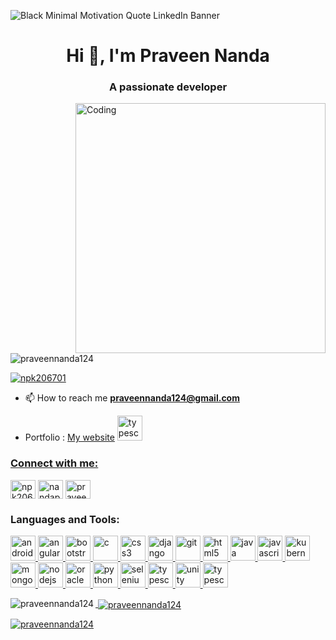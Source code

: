 ![Black Minimal Motivation Quote LinkedIn Banner](https://user-images.githubusercontent.com/116082827/204611697-a63f8006-5392-4dfa-b988-6815c98bd5fb.png)

<h1 align="center">Hi 👋, I'm Praveen Nanda</h1>
<h3 align="center">A passionate developer</h3>
<img align="right" alt="Coding" width="400" src="https://process.filestackapi.com/cache=expiry:max/resize=width:1050/efbSR18hT5uRKuo0zoMA">
<p align="left"> <img src="https://komarev.com/ghpvc/?username=praveennanda124&label=Profile%20views&color=0e75b6&style=flat" alt="praveennanda124" /> </p>

<p align="left"> <a href="https://twitter.com/npk206701" target="blank"><img src="https://img.shields.io/twitter/follow/npk206701?logo=twitter&style=for-the-badge" alt="npk206701" /></a> </p>

- 📫 How to reach me **praveennanda124@gmail.com**

- Portfolio : [My website](https://praveen-nanda-tech.netlify.app) <a href="https://praveen-nanda-tech.netlify.app/" target="_blank" rel="noreferrer"> <img src="https://cdn-icons-png.flaticon.com/512/726/726107.png" alt="typescript" width="40" height="40"/> 

<h3 align="left">Connect with me:</h3>
<p align="left">
<a href="https://twitter.com/npk206701" target="blank"><img align="center" src="https://i.pinimg.com/736x/ee/af/9c/eeaf9ce3ab22ecb3904daea1b2eab04a.jpg" alt="npk206701" height="30" width="40" /></a>
<a href="https://linkedin.com/in/nanda-praveen-kumar-749177253" target="blank"><img align="center" src="https://cdn3d.iconscout.com/3d/free/thumb/linkedin-logo-6858729-5638273.png" alt="nandapraveenkumar" height="30" width="40" /></a>
<a href="https://instagram.com/praveen_npk24" target="blank"><img align="center" src="https://upload.wikimedia.org/wikipedia/commons/thumb/e/e7/Instagram_logo_2016.svg/768px-Instagram_logo_2016.svg.png" alt="praveen_npk24" height="30" width="40" /></a>
</p>

<h3 align="left">Languages and Tools:</h3>
<p align="left"> <a href="https://developer.android.com" target="_blank" rel="noreferrer"> <img src="https://upload.wikimedia.org/wikipedia/commons/thumb/d/d7/Android_robot.svg/872px-Android_robot.svg.png" alt="android" width="40" height="40"/> </a> <a href="https://angular.io" target="_blank" rel="noreferrer"> <img src="https://angular.io/assets/images/logos/angular/angular.svg" alt="angular" width="40" height="40"/> </a> <a href="https://getbootstrap.com" target="_blank" rel="noreferrer"> <img src="https://upload.wikimedia.org/wikipedia/commons/thumb/b/b2/Bootstrap_logo.svg/512px-Bootstrap_logo.svg.png" alt="bootstrap" width="40" height="40"/> </a> <a href="https://www.cprogramming.com/" target="_blank" rel="noreferrer"> <img src="https://i.pinimg.com/736x/71/5b/59/715b59c8c7545d9dafb1a04111edde40.jpg" alt="c" width="40" height="40"/> </a> <a href="https://www.w3schools.com/css/" target="_blank" rel="noreferrer"> <img src="https://upload.wikimedia.org/wikipedia/commons/thumb/6/62/CSS3_logo.svg/2048px-CSS3_logo.svg.png" alt="css3" width="40" height="40"/> </a> <a href="https://www.djangoproject.com/" target="_blank" rel="noreferrer"> <img src="https://cdn.worldvectorlogo.com/logos/django.svg" alt="django" width="40" height="40"/> </a> <a href="https://git-scm.com/" target="_blank" rel="noreferrer"> <img src="https://www.vectorlogo.zone/logos/git-scm/git-scm-icon.svg" alt="git" width="40" height="40"/> </a> <a href="https://www.w3.org/html/" target="_blank" rel="noreferrer"> <img src="https://upload.wikimedia.org/wikipedia/commons/thumb/6/61/HTML5_logo_and_wordmark.svg/2048px-HTML5_logo_and_wordmark.svg.png" alt="html5" width="40" height="40"/> </a> <a href="https://www.java.com" target="_blank" rel="noreferrer"> <img src="https://i0.wp.com/www.techbooky.com/wp-content/uploads/2019/10/java-logo.png?resize=750%2C500&ssl=1" alt="java" width="40" height="40"/> </a> <a href="https://developer.mozilla.org/en-US/docs/Web/JavaScript" target="_blank" rel="noreferrer"> <img src="https://upload.wikimedia.org/wikipedia/commons/thumb/9/99/Unofficial_JavaScript_logo_2.svg/480px-Unofficial_JavaScript_logo_2.svg.png" alt="javascript" width="40" height="40"/> </a> <a href="https://kubernetes.io" target="_blank" rel="noreferrer"> <img src="https://www.vectorlogo.zone/logos/kubernetes/kubernetes-icon.svg" alt="kubernetes" width="40" height="40"/> </a> <a href="https://www.mongodb.com/" target="_blank" rel="noreferrer"> <img src="https://res.cloudinary.com/crunchbase-production/image/upload/c_lpad,f_auto,q_auto:eco,dpr_1/erkxwhl1gd48xfhe2yld" alt="mongodb" width="40" height="40"/> </a> <a href="https://nodejs.org" target="_blank" rel="noreferrer"> <img src="https://w7.pngwing.com/pngs/232/470/png-transparent-circle-js-node-node-js-programming-round-icon-popular-services-brands-vol-icon.png" alt="nodejs" width="40" height="40"/> </a> <a href="https://www.oracle.com/" target="_blank" rel="noreferrer"> <img src="https://i.pinimg.com/originals/08/ed/5e/08ed5e21ba68fda78747257e5aa4bb70.png" alt="oracle" width="40" height="40"/> </a> <a href="https://www.python.org" target="_blank" rel="noreferrer"> <img src="https://cdn.pixabay.com/photo/2020/01/22/12/33/python-4785225_1280.jpg" alt="python" width="40" height="40"/> </a> <a href="https://www.selenium.dev" target="_blank" rel="noreferrer"> <img src="https://upload.wikimedia.org/wikipedia/commons/d/d5/Selenium_Logo.png" alt="selenium" width="40" height="40"/> </a> <a href="https://www.typescriptlang.org/" target="_blank" rel="noreferrer"> <img src="https://cdn.worldvectorlogo.com/logos/typescript-2.svg" alt="typescript" width="40" height="40"/> </a> <a href="https://unity.com/" target="_blank" rel="noreferrer"> <img src="https://www.vectorlogo.zone/logos/unity3d/unity3d-icon.svg" alt="unity" width="40" height="40"/> </a>  <a href="https://www.typescriptlang.org/" target="_blank" rel="noreferrer"> <img src="https://cdn.cdnlogo.com/logos/r/85/react.svg" alt="typescript" width="40" height="40"/> </p>

<p><img align="left" src="https://github-readme-stats.vercel.app/api/top-langs?username=praveennanda124&show_icons=true&locale=en&layout=compact" alt="praveennanda124" /></p>

<p>&nbsp;<img align="center" src="https://github-readme-stats.vercel.app/api?username=praveennanda124&show_icons=true&locale=en" alt="praveennanda124" /></p>

<p><img align="center" src="https://github-readme-streak-stats.herokuapp.com/?user=praveennanda124&" alt="praveennanda124" /></p>
